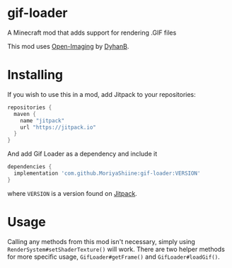 # gif-loader

A Minecraft mod that adds support for rendering .GIF files

This mod uses [Open-Imaging](https://github.com/DhyanB/Open-Imaging) by [DyhanB](https://github.com/DhyanB).

# Installing

If you wish to use this in a mod, add Jitpack to your repositories:

```gradle
repositories {
  maven {
    name "jitpack"
    url "https://jitpack.io"
  }
}
```

And add Gif Loader as a dependency and include it

```gradle
dependencies {
  implementation 'com.github.MoriyaShiine:gif-loader:VERSION'
}
```

where `VERSION` is a version found on [Jitpack](https://jitpack.io/#MoriyaShiine/gif-loader).

# Usage

Calling any methods from this mod isn't necessary, simply using `RenderSystem#setShaderTexture()` will work. There are
two helper methods for more specific usage, `GifLoader#getFrame()` and `GifLoader#loadGif()`.